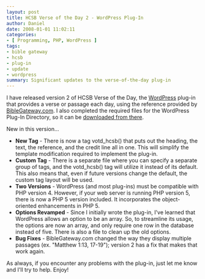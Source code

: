 ```yaml
---
layout: post
title: HCSB Verse of the Day 2 - WordPress Plug-In
author: Daniel
date: 2008-01-01 11:02:11
categories:
- [ Programming, PHP, WordPress ]
tags:
- bible gateway
- hcsb
- plug-in
- update
- wordpress
summary: Significant updates to the verse-of-the-day plug-in
---
```


I have released version 2 of HCSB Verse of the Day, the [WordPress][] plug-in that provides a verse or passage each day, using the reference provided by [BibleGateway.com][]. I also completed the required files for the WordPress Plug-In Directory, so it can be [downloaded from there][pi].

New in this version...

* **New Tag** - There is now a tag votd_hcsb() that puts out the heading, the text, the reference, and the credit line all in one. This will simplify the template modification required to implement the plug-in.
* **Custom Tag** - There is a separate file where you can specify a separate group of tags, and the votd_hcsb() tag will utilize it instead of its default. This also means that, even if future versions change the default, the custom tag layout will be used.
* **Two Versions** - WordPress (and most plug-ins) must be compatible with PHP version 4. However, if your web server is running PHP version 5, there is now a PHP 5 version included. It incorporates the object-oriented enhancements in PHP 5.
* **Options Revamped** - Since I initially wrote the plug-in, I've learned that WordPress allows an option to be an array. So, to streamline its usage, the options are now an array, and only require one row in the database instead of five. There is also a file to clean up the old options.
* **Bug Fixes** - BibleGateway.com changed the way they display multiple passages (ex. "Matthew 1:13, 17-19"); version 2 has a fix that makes that work again.

As always, if you encounter any problems with the plug-in, just let me know and I'll try to help. Enjoy!


[WordPress]:        //wordpress.org "WordPress"
[BibleGateway.com]: //www.biblegateway.com "Bible Gateway"
[pi]:               //wordpress.org/extend/plugins/hcsb-verse-of-the-day/ "Download HCSB Verse of the Day 2"
